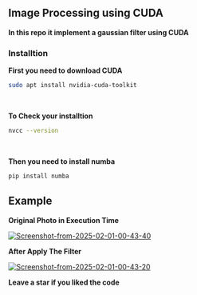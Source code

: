 ## Image Processing using CUDA
**In this repo it implement a gaussian filter using CUDA**

### Installtion
**First you need to download CUDA**
```bash
sudo apt install nvidia-cuda-toolkit
```
<br>

**To Check your installtion**
```bash
nvcc --version
```
<br>

**Then you need to install numba**
```bash
pip install numba
```
## Example

**Original Photo in Execution Time**

<a href="https://ibb.co/tTk9Hf9X"><img src="https://i.ibb.co/ksktGnt1/Screenshot-from-2025-02-01-00-43-40.png" alt="Screenshot-from-2025-02-01-00-43-40" border="0"></a>

**After Apply The Filter**

<a href="https://ibb.co/svkLdYPy"><img src="https://i.ibb.co/rGTnRrt4/Screenshot-from-2025-02-01-00-43-20.png" alt="Screenshot-from-2025-02-01-00-43-20" border="0"></a>

**Leave a star if you liked the code**
